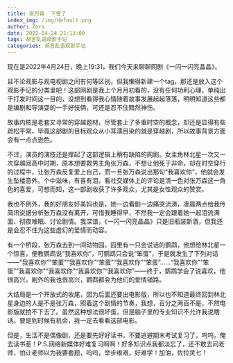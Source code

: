 ```yaml
---
title: 张万森  下雪了
index_img: /img/default.png
author: Zora
date: 2022-04-24 21:13:00
tags: 胡言乱语观影手记
categories: 胡言乱语观影手记
---
```



现在是2022年4月24日，晚上19:31，我们今天来聊聊网剧《一闪一闪亮晶晶》。

且不论观影与观电视剧之间有何等区别，但我懒得新建一个tag，那还是放入这个观影手记的分类里吧！这部网剧是我上个月月初看的，没有任何功利心理，单纯出于打发时间这一目的，没想到看得我心情随着故事发展起起落落，明明知道这些都是编剧和导演耍的一手好伎俩，可还是忍不住黯然神伤。

故事内核是老套又寻常的穿越题材，尽管套上了多重时空的概念，却还是显得有些疏松平常，毕竟这部剧的目标观众从小耳濡目染的就是穿越剧，所以故事背景方面会有一点点逊色。

不过，演员的演技还是撑起了这部逻辑上稍有缺陷的网剧。女主角林北星一次又一次穿越回高中时期，原本想要救男主角张万森，不想让他死于非命，却在时空穿行的过程中，让张万森反复爱上自己，而一旦张万森说出那句“我喜欢你”，他就会发生坠楼意外。个中滋味，有喜有泪，看社交媒体上的评论是清一色对张万森这一角色的喜爱，可想而知，这一部剧收获了许多观众，尤其是女性观众的赞赏。

我也不例外，我的好朋友好美妈也是，她一边看剧一边痛哭流涕，凌晨两点给我传简讯说据分析张万森没有离开，可惜我睡得早，不然我一定会跟着她一起泪流满面、彻夜难眠、讨论剧情。我深谙，《一闪一闪亮晶晶》只是旧瓶装新酒，但我还是会忍不住为这些虚幻的爱情而动容。

有一个桥段，张万森去到一间动物园，园里有一只会说话的鹦鹉，他想给林北星一个惊喜，便教鹦鹉说“我喜欢你”，可鹦鹉只会说“笨蛋”，于是就发生了下列对话——“我喜欢你”“笨蛋”“我喜欢你”“笨蛋”“我喜欢你”“笨蛋”……“我喜欢你”“笨蛋”“我喜欢你”“我喜欢你”“我喜欢你”“我喜欢你”——终于，鹦鹉学会了说喜欢，他很高兴，剧外的我也很高兴，鹦鹉都会为他们的爱情铺路。

大结局是一个开放式的收尾，因为后面还要出电影版，所以也不知道最终回到林北星身边的人是不是张万森，照着这个剧情的节奏，我想，百分之两百不是，不然电影版就拍不下去了。虽然这种想法很坏蛋，但是脑子里的专业知识不允许我说瞎话。要是到时候有机会，我一定去看看这部电影。

但是，生活不是偶像剧，还是要先好好读书，不要逃避期末考试复习了，呜呜，俺去读书惹！P.S.网络新媒体好难复习啊啊！好多知识点我都淡忘了，还不敢去问老师，怕让老师以为我要套题，呜呜，举步维艰，好难学！加油，佐拉灵七！